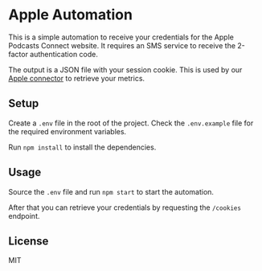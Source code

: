 # Apple Automation

This is a simple automation to receive your credentials for the Apple Podcasts
Connect website. It requires an SMS service to receive the 2-factor
authentication code.

The output is a JSON file with your session cookie. This is used by our [Apple
connector](https://github.com/openpodcast/apple-connector) to retrieve your
metrics.

## Setup

Create a `.env` file in the root of the project.
Check the `.env.example` file for the required environment variables.

Run `npm install` to install the dependencies.

## Usage

Source the `.env` file and run `npm start` to start the automation.

After that you can retrieve your credentials by requesting the `/cookies`
endpoint.

## License

MIT
